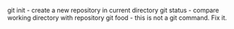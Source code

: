 git init - create a new repository in current directory
git status - compare working directory with repository
git food - this is not a git command. Fix it.